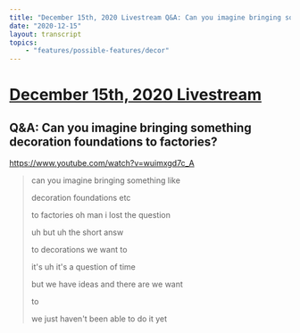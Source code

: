 ```yaml
---
title: "December 15th, 2020 Livestream Q&A: Can you imagine bringing something decoration foundations to factories?"
date: "2020-12-15"
layout: transcript
topics:
    - "features/possible-features/decor"
---
```

# [December 15th, 2020 Livestream](../2020-12-15.md)
## Q&A: Can you imagine bringing something decoration foundations to factories?
https://www.youtube.com/watch?v=wuimxgd7c_A
> can you imagine bringing something like
> 
> decoration foundations etc
> 
> to factories oh man i lost the question
> 
> uh but uh the short answ
> 
> to decorations we want to
> 
> it's uh it's a question of time
> 
> but we have ideas and there are we want
> 
> to
> 
> we just haven't been able to do it yet
> 
